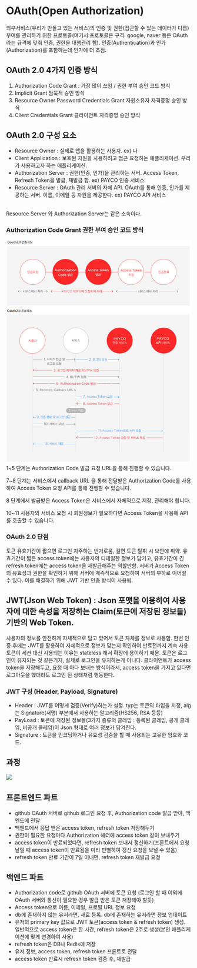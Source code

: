 # OAuth(Open Authorization)

외부서비스(우리가 만들고 있는 서비스)의 인증 및 권한(접근할 수 있는 데이터가 다름)부여를 관리하기 위한 프로토콜(여기서 프로토콜은 규격. google, naver 등은 OAuth라는 규격에 맞춰 인증, 권한을 대행관리 함). 인증(Authentication)과 인가(Authorization)를 포함하는데 인가에 더 초점.

## OAuth 2.0 4가지 인증 방식
1) Authorization Code Grant : 가장 많이 쓰임 / 권한 부여 승인 코드 방식
2) Implicit Grant 암묵적 승인 방식
3) Resource Owner Password Credentials Grant 자원소유자 자격증명 승인 방식
4) Client Credentials Grant 클라이언트 자격증명 승인 방식

## OAuth 2.0 구성 요소
- Resource Owner : 실제로 앱을 활용하는 사용자. ex) 나
- Client Application : 보호된 자원을 사용하려고 접근 요청하는 애플리케이션. 우리가 사용하고자 하는 애플리케이션.
- Authorization Server : 권한(인증, 인가)을 관리하는 서버. Access Token, Refresh Token을 발급, 재발금 함. ex) PAYCO 인증 서비스
- Resource Server : OAuth 관리 서버의 자체 API. OAuth를 통해 인증, 인가를 제공하는 서버. 이름, 이메일 등 자원을 제공한다. ex) PAYCO API 서비스
<br />
Resource Server 와 Authorization Server는 같은 소속이다.

### Authorization Code Grant 권한 부여 승인 코드 방식
<img src='https://github.com/SangHyunGil/Blog/blob/master/img/oauth2jwt/2.PNG?raw=true' />
<img src='https://github.com/SangHyunGil/Blog/blob/master/img/oauth2jwt/3.PNG?raw=true' />
1~5 단계는 Authorization Code 발급 요청 URL을 통해 진행할 수 있습니다.

7~8 단계는 서비스에서 callback URL 을 통해 전달받은 Authorization Code를 사용하여 Access Token 요청 API를 통해 진행할 수 있습니다.

8 단계에서 발급받은 Access Token은 서비스에서 자체적으로 저장, 관리해야 합니다.

10~11 사용자의 서비스 요청 시 회원정보가 필요하다면 Access Token을 사용해 API를 호출할 수 있습니다.

### OAuth 2.0 단점
토큰 유효기간이 짧으면 로그인 자주하는 번거로움, 길면 토큰 탈취 시 보안에 취약. 유효기간이 짧은 access token에는 사용자의 디테일한 정보가 담기고, 유효기간이 긴 refresh token에는 access token을 재발급해주는 역할만함. 서버가 Access Token의 유효성과 권한을 확인하기 위해 서버에 계속적으로 요청하여 서버의 부하로 이어질 수 있다. 이를 해결하기 위해 JWT 기반 인증 방식이 사용됨. 

## JWT(Json Web Token) : Json 포맷을 이용하여 사용자에 대한 속성을 저장하는 Claim(토큰에 저장된 정보들) 기반의 Web Token.

사용자의 정보를 안전하게 자체적으로 담고 있어서 토큰 자체를 정보로 사용함. 한번 인증 후에는 JWT를 활용하여 자체적으로 정보가 맞는지 확인하여 만료전까지 계속 사용.
토큰이 세션 대신 사용되는 이유는 stateless 해서 확장에 용이하기 때문. 토큰은 로그인이 유지되는 것 같은거지, 실제로 로그인을 유지하는게 아니다. 클라이언트가 access token을 저장해두고, 요청 때 마다 보내는 방식이라서, access token을 가지고 있다면 로그아웃을 했더라도 로그인 된 상태처럼 행동한다.

### JWT 구성 (Header, Payload, Signature)
- Header : JWT를 어떻게 검증(Verify)하는가 설정. typ는 토큰의 타입을 지정, alg는 Signature(서명) 부분에서 사용하는 알고리즘(HS256, RSA 등등)
- PayLoad : 토큰에 저장된 정보들(3가지 종류의 클레임 : 등록된 클레임, 공개 클레임, 비공개 클레임)이 Json 형태로 여러 정보가 담겨진다.
- Signature : 토큰을 인코딩하거나 유효성 검증을 할 때 사용되는 고유한 암호화 코드.

## 과정
<img src='https://velog.velcdn.com/images%2Fmax9106%2Fpost%2F5620524a-4359-4abd-b90c-07b65359b3ca%2F%E1%84%89%E1%85%B3%E1%84%8F%E1%85%B3%E1%84%85%E1%85%B5%E1%86%AB%E1%84%89%E1%85%A3%E1%86%BA%202021-07-12%20%E1%84%8B%E1%85%A9%E1%84%8C%E1%85%A5%E1%86%AB%204.16.43.png' />

## 프론트엔드 파트
- github OAuth 서버로 github 로그인 요청 후, Authorization code 발급 받아, 백엔드에 전달
- 백엔드에서 응답 받은 access token, refresh token 저장해두기
- 권한이 필요한 요청마다 Authorization 헤더에 access token 같이 보내주기
- access token이 만료되었다면, refresh token 보내서 갱신하기(프론트에서 요청 날릴 때 access token이 만료됨을 미리 판별하여 갱신 요청을 보낼 수 있음)
- refresh token 만료 기간이 7일 이내면, refresh token 재발급 요청

## 백엔드 파트
- Authorization code로 github OAuth 서버에 토큰 요청
(로그인 할 때 이외에 OAuth 서버와 통신이 필요한 경우 발급 받은 토큰 저장해야 할듯)
- Access token으로 이름, 이메일, 프로필 URL 정보 요청
- db에 존재하지 않는 유저라면, 새로 등록. db에 존재하는 유저라면 정보 업데이트
- 유저의 primary key 값으로 JWT 토큰(access token & refresh token) 생성. 일반적으로 access token은 한 시간, refresh token은 2주로 생성(본인 애플리케이션에 맞게 변경하여 사용)
- refresh token은 DB나 Redis에 저장
- 유저 정보, access token, refresh token 프론트로 전달
- access token 만료시 refresh token 검증 후, 재발급
